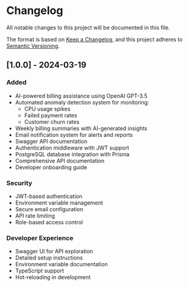 # Changelog

All notable changes to this project will be documented in this file.

The format is based on [Keep a Changelog](https://keepachangelog.com/en/1.0.0/),
and this project adheres to [Semantic Versioning](https://semver.org/spec/v2.0.0.html).

## [1.0.0] - 2024-03-19

### Added
- AI-powered billing assistance using OpenAI GPT-3.5
- Automated anomaly detection system for monitoring:
  - CPU usage spikes
  - Failed payment rates
  - Customer churn rates
- Weekly billing summaries with AI-generated insights
- Email notification system for alerts and reports
- Swagger API documentation
- Authentication middleware with JWT support
- PostgreSQL database integration with Prisma
- Comprehensive API documentation
- Developer onboarding guide

### Security
- JWT-based authentication
- Environment variable management
- Secure email configuration
- API rate limiting
- Role-based access control

### Developer Experience
- Swagger UI for API exploration
- Detailed setup instructions
- Environment variable documentation
- TypeScript support
- Hot-reloading in development 
